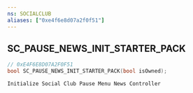 ```yaml
---
ns: SOCIALCLUB
aliases: ["0xe4f6e8d07a2f0f51"]
---
```

## SC_PAUSE_NEWS_INIT_STARTER_PACK

```c
// 0xE4F6E8D07A2F0F51
bool SC_PAUSE_NEWS_INIT_STARTER_PACK(bool isOwned);
```

```
Initialize Social Club Pause Menu News Controller
```
